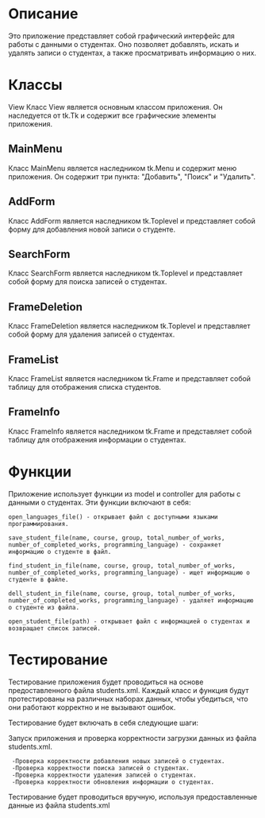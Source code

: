 # Описание
Это приложение представляет собой графический интерфейс для работы с данными о студентах. Оно позволяет добавлять, искать и удалять записи о студентах, а также просматривать информацию о них.

# Классы
View
Класс View является основным классом приложения. Он наследуется от tk.Tk и содержит все графические элементы приложения.

## MainMenu
Класс MainMenu является наследником tk.Menu и содержит меню приложения. Он содержит три пункта: "Добавить", "Поиск" и "Удалить".

## AddForm
Класс AddForm является наследником tk.Toplevel и представляет собой форму для добавления новой записи о студенте.

## SearchForm
Класс SearchForm является наследником tk.Toplevel и представляет собой форму для поиска записей о студентах.

## FrameDeletion
Класс FrameDeletion является наследником tk.Toplevel и представляет собой форму для удаления записей о студентах.

## FrameList
Класс FrameList является наследником tk.Frame и представляет собой таблицу для отображения списка студентов.

## FrameInfo
Класс FrameInfo является наследником tk.Frame и представляет собой таблицу для отображения информации о студентах.

# Функции
Приложение использует функции из model и controller для работы с данными о студентах. Эти функции включают в себя:
```
open_languages_file() - открывает файл с доступными языками программирования.

save_student_file(name, course, group, total_number_of_works, number_of_completed_works, programming_language) - сохраняет информацию о студенте в файл.

find_student_in_file(name, course, group, total_number_of_works, number_of_completed_works, programming_language) - ищет информацию о студенте в файле.

dell_student_in_file(name, course, group, total_number_of_works, number_of_completed_works, programming_language) - удаляет информацию о студенте из файла.

open_student_file(path) - открывает файл с информацией о студентах и возвращает список записей.
```
# Тестирование
Тестирование приложения будет проводиться на основе предоставленного файла students.xml. Каждый класс и функция будут протестированы на различных наборах данных, чтобы убедиться, что они работают корректно и не вызывают ошибок.

Тестирование будет включать в себя следующие шаги:

Запуск приложения и проверка корректности загрузки данных из файла students.xml.
```
 -Проверка корректности добавления новых записей о студентах.
 -Проверка корректности поиска записей о студентах.
 -Проверка корректности удаления записей о студентах.
 -Проверка корректности обновления информации о студентах.
```
Тестирование будет проводиться вручную, используя предоставленные данные из файла students.xml